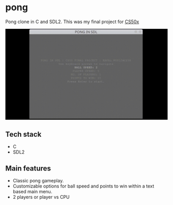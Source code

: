 # pong
Pong clone in C and SDL2. This was my final project for [CS50x](https://cs50.harvard.edu/x/2024/)

![gameplay](pong.gif)

## Tech stack
* C
* SDL2

## Main features
* Classic pong gameplay.
* Customizable options for ball speed and points to win within a text based main menu.
* 2 players or player vs CPU


